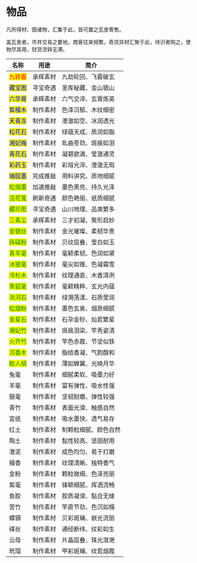 # 物品

凡所得材、图诸物，汇集于此，皆可置之瓦舍寄售。

盖瓦舍者，市井交易之要地，商客往来频繁，奇货异材汇聚于此，待识者购之，使物尽其用，财货流转无滞。



| 名称                                    | 用途   | 简介         |
| ------------------------------------- | ---- | ---------- |
| <mark style="color:red;">九转霰</mark>   | 承辉素材 | 九劫轮回、飞霰破玄  |
| <mark style="color:blue;">藏宝图</mark>  | 寻宝奇遇 | 圣库秘藏、金山银山  |
| <mark style="color:blue;">六华膏</mark>  | 承辉素材 | 六气交淬、玄膏炼英  |
| <mark style="color:blue;">紫檀木</mark>  | 制作素材 | 色泽沉郁、木纹细密  |
| <mark style="color:blue;">天青冻</mark>  | 制作素材 | 澄澈如空、冰润透光  |
| <mark style="color:blue;">松花石</mark>  | 制作素材 | 绿蕴天成、质润如脂  |
| <mark style="color:blue;">湘妃梅</mark>  | 制作素材 | 虬曲苍劲、斑痕如泪  |
| <mark style="color:blue;">青花石</mark>  | 制作素材 | 凝碧欲滴、莹澈通灵  |
| <mark style="color:blue;">彩药玉</mark>  | 制作素材 | 彩熔光淬、澄澈无瑕  |
| <mark style="color:blue;">端砚墨</mark>  | 完成推敲 | 用料讲究、质地细腻  |
| <mark style="color:green;">松烟墨</mark> | 加速推敲 | 墨色黑亮、持久光泽  |
| <mark style="color:green;">浣花笺</mark> | 刷新奇遇 | 颜色艳丽、纸质细腻  |
| <mark style="color:green;">藏珍图</mark> | 寻宝奇遇 | 山川地理、品类繁多  |
| <mark style="color:green;">三素尘</mark> | 承辉素材 | 三才初凝、聚形启妙  |
| <mark style="color:green;">金银丝</mark> | 制作素材 | 金光璀璨、柔韧华贵  |
| <mark style="color:green;">砗磲粉</mark> | 制作素材 | 贝纹层叠、莹白如玉  |
| <mark style="color:green;">青羊毫</mark> | 制作素材 | 毫颖柔韧、色润如黛  |
| <mark style="color:green;">冰狼毫</mark> | 制作素材 | 毫尖如锥、色凝霜雪  |
| <mark style="color:green;">冷杉木</mark> | 制作素材 | 纹理通直、木香清冽  |
| <mark style="color:green;">黑貂毫</mark> | 制作素材 | 毫颖精粹、玄光内蕴  |
| <mark style="color:green;">洮河石</mark> | 制作素材 | 绿漪荡漾、石质莹润  |
| <mark style="color:green;">松烟粉</mark> | 制作素材 | 墨色玄奥、烟质细腻  |
| <mark style="color:green;">金星石</mark> | 制作素材 | 石孕金砂、灿若繁星  |
| <mark style="color:green;">湘妃竹</mark> | 制作素材 | 斑痕泪染、竿秀姿清  |
| <mark style="color:green;">火齐竹</mark> | 制作素材 | 竿色赤霞、节坚似铁  |
| <mark style="color:green;">沉香木</mark> | 制作素材 | 脂结香凝、气韵醇和  |
| <mark style="color:green;">鲛人绢</mark> | 制作素材 | 薄如蝉翼、光映月华  |
| 兔毫                                    | 制作素材 | 细腻柔软、吸墨力好  |
| 羊毫                                    | 制作素材 | 富有弹性、吸水性强  |
| 狼毫                                    | 制作素材 | 坚韧耐磨、弹性较强  |
| 青竹                                    | 制作素材 | 表面光滑、触感自然  |
| 宣纸                                    | 制作素材 | 吸水墨快、透气易存  |
| 红土                                    | 制作素材 | 制颗粒细腻、颜色自然 |
| 陶土                                    | 制作素材 | 黏性较高、坚固耐用  |
| 澄泥                                    | 制作素材 | 成色均匀、易于打磨  |
| 檀香                                    | 制作素材 | 纹理清晰、独特香气  |
| 金粉                                    | 制作素材 | 颗粒微细、色泽亮丽  |
| 紫毫                                    | 制作素材 | 锋颖细腻、挥洒流畅  |
| 鱼胶                                    | 制作素材 | 胶质凝滑、黏合无缝  |
| 苦竹                                    | 制作素材 | 竿直节劲、色沉如檀  |
| 螺钿                                    | 制作素材 | 贝彩斑斓、嵌光流丽  |
| 缂丝                                    | 制作素材 | 通经断纬、纹彩如生  |
| 云母                                    | 制作素材 | 片晶层叠、珠光潋滟  |
| 玳瑁                                    | 制作素材 | 甲彩斑斓、纹若烟霞  |
